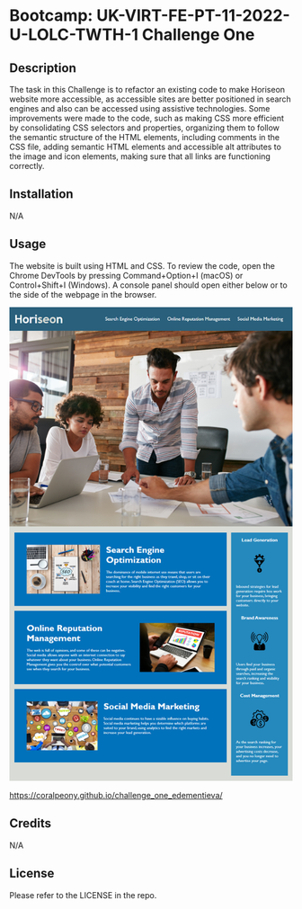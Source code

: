 # Bootcamp: UK-VIRT-FE-PT-11-2022-U-LOLC-TWTH-1 Challenge One

## Description

The task in this Challenge is to refactor an existing code to make Horiseon website more accessible, as accessible sites are better positioned in search engines and also can be accessed using assistive technologies.
Some improvements were made to the code, such as making CSS more efficient by consolidating CSS selectors and properties, organizing them to follow the semantic structure of the HTML elements, including comments in the CSS file, adding semantic HTML elements and accessible alt attributes to the image and icon elements, making sure that all links are functioning correctly.

## Installation

N/A

## Usage

The website is built using HTML and CSS. To review the code, open the Chrome DevTools by pressing Command+Option+I (macOS) or Control+Shift+I (Windows). A console panel should open either below or to the side of the webpage in the browser. 

![Horiseon website](assets/images/screenshot.png)

https://coralpeony.github.io/challenge_one_edementieva/

## Credits

N/A

## License

Please refer to the LICENSE in the repo.
